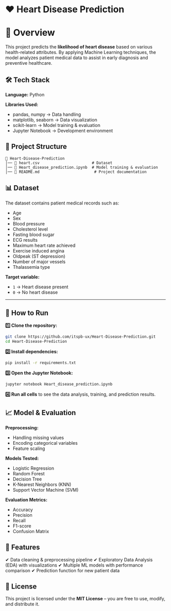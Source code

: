 # ❤️ Heart Disease Prediction
# 📌 Overview

This project predicts the **likelihood of heart disease** based on various health-related attributes.
By applying Machine Learning techniques, the model analyzes patient medical data to assist in early diagnosis and preventive healthcare.

## 🛠 Tech Stack
**Language:** Python

**Libraries Used:**

* pandas, numpy → Data handling
* matplotlib, seaborn → Data visualization
* scikit-learn → Model training & evaluation
* Jupyter Notebook → Development environment

## 📂 Project Structure

```
📁 Heart-Disease-Prediction
│── 📄 heart.csv                       # Dataset
│── 📄 Heart_disease_prediction.ipynb  # Model training & evaluation
│── 📄 README.md                        # Project documentation
```

## 📊 Dataset

The dataset contains patient medical records such as:

* Age
* Sex
* Blood pressure
* Cholesterol level
* Fasting blood sugar
* ECG results
* Maximum heart rate achieved
* Exercise induced angina
* Oldpeak (ST depression)
* Number of major vessels
* Thalassemia type

**Target variable:**

* `1` → Heart disease present
* `0` → No heart disease

---

## 🚀 How to Run

**1️⃣ Clone the repository:**

```bash
git clone https://github.com/itspb-ux/Heart-Disease-Prediction.git
cd Heart-Disease-Prediction
```

**2️⃣ Install dependencies:**

```bash
pip install -r requirements.txt
```

**3️⃣ Open the Jupyter Notebook:**

```bash
jupyter notebook Heart_disease_prediction.ipynb
```

**4️⃣ Run all cells** to see the data analysis, training, and prediction results.

## 📈 Model & Evaluation

**Preprocessing:**

* Handling missing values
* Encoding categorical variables
* Feature scaling

**Models Tested:**

* Logistic Regression
* Random Forest
* Decision Tree
* K-Nearest Neighbors (KNN)
* Support Vector Machine (SVM)

**Evaluation Metrics:**

* Accuracy
* Precision
* Recall
* F1-score
* Confusion Matrix


## 📌 Features

✔ Data cleaning & preprocessing pipeline
✔ Exploratory Data Analysis (EDA) with visualizations
✔ Multiple ML models with performance comparison
✔ Prediction function for new patient data


## 📜 License

This project is licensed under the **MIT License** – you are free to use, modify, and distribute it.

